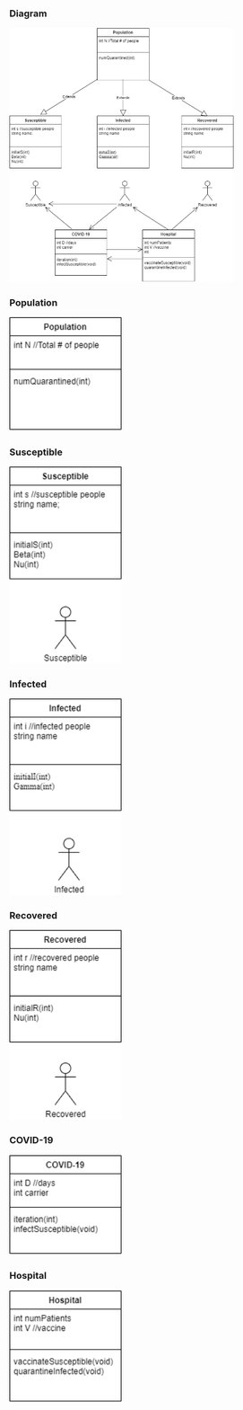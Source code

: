<!--
 
  ________  ________  ________                       
 |\   __  \|\   __  \|\_____  \                      
 \ \  \|\  \ \  \|\  \|____|\ /_                     
  \ \   ____\ \  \\\  \    \|\  \                    
   \ \  \___|\ \  \\\  \  __\_\  \                   
    \ \__\    \ \_______\|\_______\                  
     \|__|     \|_______|\|_______|                  
                                                     
                                                     
                                                     
   _______   _____  ___   ___  ________              
  /  ___  \ / __  \|\  \ |\  \|\_____  \             
 /__/|_/  /|\/_|\  \ \  \\_\  \|____|\ /_            
 |__|//  / ||/ \ \  \ \______  \    \|\  \           
     /  /_/__   \ \  \|_____|\  \  __\_\  \          
    |\________\  \ \__\     \ \__\|\_______\         
     \|_______|   \|__|      \|__|\|_______|         
                                                     
                                                     
                                                     
  ________  ________  ___      ___ ___  ________     
 |\   ___ \|\   __  \|\  \    /  /|\  \|\   ___ \    
 \ \  \_|\ \ \  \|\  \ \  \  /  / | \  \ \  \_|\ \   
  \ \  \ \\ \ \   __  \ \  \/  / / \ \  \ \  \ \\ \  
   \ \  \_\\ \ \  \ \  \ \    / /   \ \  \ \  \_\\ \ 
    \ \_______\ \__\ \__\ \__/ /     \ \__\ \_______\
     \|_______|\|__|\|__|\|__|/       \|__|\|_______|
                                                     
                                                     
                                                     
-->

### Diagram

<img src="COVID19UML.png" width="400">

### Population

<img src="COVID19_Population.png" width="200">

### Susceptible

<img src="COVID19susceptible.png" width="200">

### Infected

<img src="COVID19infected.png" width="200">

### Recovered

<img src="COVID19recovered.png" width="200">

### COVID-19

<img src="COVID19class.png" width="200">

### Hospital

<img src="COVID19hospital.png" width="200">